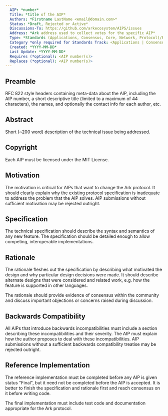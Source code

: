 ```yaml
---
  AIP: *number*
  Title: *title of the AIP*
  Authors: *Firstname LastName <email@domain.com>*
  Status: *Draft, Rejected or Active*
  Discussions-To: https://github.com/arkecosystem/AIPS/issues
  Address: *Ark address used to collect votes for the specific AIP*
  Type: *Standards (Applications, Consensus, Core, Network, Protocol)/Process/Informational*
  Category *only required for Standards Track: <Applications | Consensus | Core | Network | Protocol>
  Created: *YYYY-MM-DD*
  Last Update: *YYYY-MM-DD*
  Requires (*optional): <AIP number(s)>
  Replaces (*optional): <AIP number(s)>
--- 
```


## Preamble
RFC 822 style headers containing meta-data about the AIP, including the AIP number, a short descriptive title (limited to a maximum of 44 characters), the names, and optionally the contact info for each author, etc.

## Abstract
Short (~200 word) description of the technical issue being addressed.

## Copyright
Each AIP must be licensed under the MIT License.

## Motivation
The motivation is critical for AIPs that want to change the Ark protocol. It should clearly explain why the existing protocol specification is inadequate to address the problem that the AIP solves. AIP submissions without sufficient motivation may be rejected outright.

## Specification
The technical specification should describe the syntax and semantics of any new feature. The specification should be detailed enough to allow competing, interoperable implementations.

## Rationale
The rationale fleshes out the specification by describing what motivated the design and why particular design decisions were made. It should describe alternate designs that were considered and related work, e.g. how the feature is supported in other languages.

The rationale should provide evidence of consensus within the community and discuss important objections or concerns raised during discussion.

## Backwards Compatibility
All AIPs that introduce backwards incompatibilities must include a section describing these incompatibilities and their severity. The AIP must explain how the author proposes to deal with these incompatibilities. AIP submissions without a sufficient backwards compatibility treatise may be rejected outright.

## Reference Implementation
The reference implementation must be completed before any AIP is given status "Final", but it need not be completed before the AIP is accepted. It is better to finish the specification and rationale first and reach consensus on it before writing code.

The final implementation must include test code and documentation appropriate for the Ark protocol.
